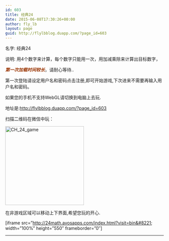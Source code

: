 ```yaml
---
id: 603
title: 经典24
date: 2015-06-08T17:30:26+00:00
author: fly_lb
layout: page
guid: http://flylbblog.duapp.com/?page_id=603
---
```

<div id="wx_pic" style="margin: 0 auto; display: none;">
  <p>
    <img src="http://flylbblog.duapp.com/wp-content/uploads/2015/12/pic300.jpg" alt="" />
  </p>
</div>

名字: 经典24

说明: 用4个数字来计算，每个数字只能用一次，用加减乘除来计算出目标数字，

_**<span style="color: #993300;">第一次加载时间较长</span>**_，请耐心等待..

第一次登陆请设定用户名和密码点击注册,即可开始游戏,下次进来不需要再输入用户名和密码。

如果您的手机不支持WebGL请切换到电脑上去玩.

地址是:http://flylbblog.duapp.com/?page_id=603

扫描二维码在微信中玩：

[<img class=" size-full wp-image-870 aligncenter" src="http://flylbblog.duapp.com/wp-content/uploads/2015/06/CH_24_game.png" alt="CH_24_game" width="250" height="250" />](http://flylbblog.duapp.com/wp-content/uploads/2015/06/CH_24_game.png)

在非游戏区域可以移动上下界面,希望您玩的开心.

[iframe src=&#8221;http://24math.avosapps.com/index.html?visit=bin&#8221; width=&#8221;100%&#8221; height=&#8221;550&#8243; frameborder=&#8221;0&#8243;]

* * *